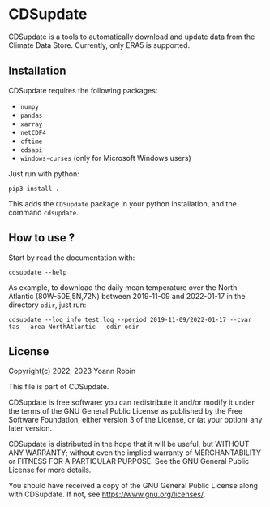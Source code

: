 # CDSupdate


CDSupdate is a tools to automatically download and update data from the Climate
Data Store. Currently, only ERA5 is supported.

## Installation

CDSupdate requires the following packages:

- `numpy`
- `pandas`
- `xarray`
- `netCDF4`
- `cftime`
- `cdsapi` 
- `windows-curses` (only for Microsoft Windows users)

Just run with python:

~~~shell
pip3 install .
~~~

This adds the `CDSupdate` package in your python installation, and the command
`cdsupdate`.

## How to use ?

Start by read the documentation with:

~~~shell
cdsupdate --help
~~~

As example, to download the daily mean temperature over the North Atlantic
(80W-50E,5N,72N) between 2019-11-09 and 2022-01-17 in the directory `odir`, just run:

~~~shell
cdsupdate --log info test.log --period 2019-11-09/2022-01-17 --cvar tas --area NorthAtlantic --odir odir
~~~


## License

Copyright(c) 2022, 2023 Yoann Robin

This file is part of CDSupdate.

CDSupdate is free software: you can redistribute it and/or modify
it under the terms of the GNU General Public License as published by
the Free Software Foundation, either version 3 of the License, or
(at your option) any later version.

CDSupdate is distributed in the hope that it will be useful,
but WITHOUT ANY WARRANTY; without even the implied warranty of
MERCHANTABILITY or FITNESS FOR A PARTICULAR PURPOSE.  See the
GNU General Public License for more details.

You should have received a copy of the GNU General Public License
along with CDSupdate.  If not, see <https://www.gnu.org/licenses/>.


